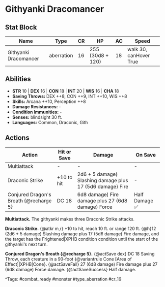 # Githyanki Dracomancer

## Stat Block

| Name | Type | CR | HP | AC | Speed |
|------|------|----|----|----|-------|
| Githyanki Dracomancer | aberration | 16 | 255 (30d8 + 120) | 18 | walk 30, canHover True |

## Abilities

- **STR** 10 | **DEX** 16 | **CON** 18 | **INT** 20 | **WIS** 16 | **CHA** 18
- **Saving Throws:** DEX ++8, CON ++9, INT ++10, WIS ++8  
- **Skills:** Arcana ++10, Perception ++8  
- **Damage Resistances:** -  
- **Condition Immunities:** -  
- **Senses:** blindsight 30 ft.  
- **Languages:** Common, Draconic, Gith


## Actions

| Action | Hit or Save | Damage | On Save |
|--------|--------------|--------|----------|
| Multiattack | - | - | - |
| Draconic Strike | +10 to hit | 2d6 + 5 damage) Slashing damage plus 17 (5d6 damage) Fire | - |
| Conjured Dragon's Breath {@recharge 5} | DC 18 | 6d8 damage) Fire damage plus 27 (6d8 damage) Force | Half Damage ✅ |

**Multiattack.** The githyanki makes three Draconic Strike attacks.

**Draconic Strike.** {@atkr m,r} +10 to hit, reach 10 ft. or range 120 ft. {@h}12 (2d6 + 5 damage) Slashing damage plus 17 (5d6 damage) Fire damage, and the target has the Frightened|XPHB condition condition until the start of the githyanki's next turn.

**Conjured Dragon's Breath {@recharge 5}.** {@actSave dex} DC 18 Saving Throw, each creature in a 90-foot {@variantrule Cone [Area of Effect]|XPHB|Cone}. {@actSaveFail} 27 (6d8 damage) Fire damage plus 27 (6d8 damage) Force damage. {@actSaveSuccess} Half damage.


^Tags: #combat_ready #monster #type_aberration #cr_16
